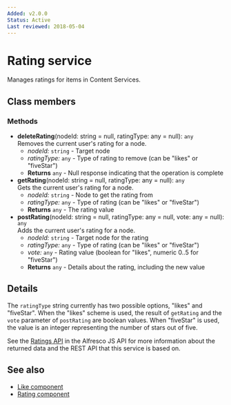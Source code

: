 ```yaml
---
Added: v2.0.0
Status: Active
Last reviewed: 2018-05-04
---
```


# Rating service

Manages ratings for items in Content Services.

## Class members

### Methods

-   **deleteRating**(nodeId: string = null, ratingType: any = null): `any` <br/>
    Removes the current user's rating for a node.
    -   _nodeId:_ `string`  -  Target node
    -   _ratingType:_ `any`  -  Type of rating to remove (can be "likes" or "fiveStar")
    -   **Returns** `any` - Null response indicating that the operation is complete
-   **getRating**(nodeId: string = null, ratingType: any = null): `any` <br/>
    Gets the current user's rating for a node.
    -   _nodeId:_ `string`  -  Node to get the rating from
    -   _ratingType:_ `any`  -  Type of rating (can be "likes" or "fiveStar")
    -   **Returns** `any` - The rating value
-   **postRating**(nodeId: string = null, ratingType: any = null, vote: any = null): `any` <br/>
    Adds the current user's rating for a node.
    -   _nodeId:_ `string`  -  Target node for the rating
    -   _ratingType:_ `any`  -  Type of rating (can be "likes" or "fiveStar")
    -   _vote:_ `any`  -  Rating value (boolean for "likes", numeric 0..5 for "fiveStar")
    -   **Returns** `any` - Details about the rating, including the new value

## Details

The `ratingType` string currently has two possible options, "likes"
and "fiveStar". When the "likes" scheme is used, the result of
`getRating` and the `vote` parameter of `postRating` are boolean
values. When "fiveStar" is used, the value is an integer representing
the number of stars out of five.

See the [Ratings API](https://github.com/Alfresco/alfresco-js-api/blob/master/src/alfresco-core-rest-api/docs/RatingsApi.md)
in the Alfresco JS API for more information about the returned data and the
REST API that this service is based on.

## See also

-   [Like component](like.component.md)
-   [Rating component](rating.component.md)

